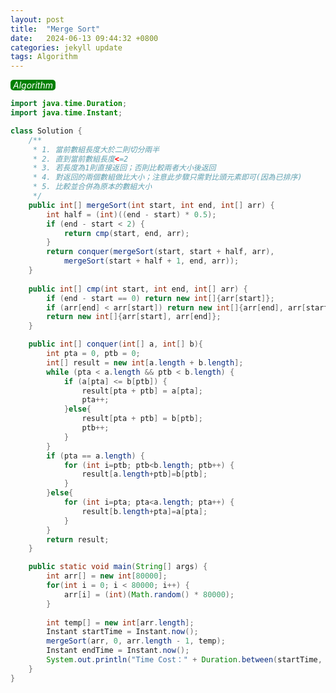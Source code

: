 ```yaml
---
layout: post
title:  "Merge Sort"
date:   2024-06-13 09:44:32 +0800
categories: jekyll update
tags: Algorithm
---
```

<html>
<style>
    .tag-style {
        background-color: green;
        border-radius: 5px;
        padding-left: 4px;
        padding-right: 4px;
        display: inline-block;
        color: white;
        cursor: pointer;
    }
</style>
<body>
<a href="/tags/">
    <div class="tag-style"><i>Algorithm</i></div>
</a>
<div markdown="block" style="margin-top: 10px">

```java
import java.time.Duration;
import java.time.Instant;

class Solution {
    /**
     * 1. 當前數組長度大於二則切分兩半
     * 2. 直到當前數組長度<=2
     * 3. 若長度為1則直接返回；否則比較兩者大小後返回
     * 4. 對返回的兩個數組做比大小；注意此步驟只需對比頭元素即可(因為已排序)
     * 5. 比較並合併為原本的數組大小
     */
    public int[] mergeSort(int start, int end, int[] arr) {
        int half = (int)((end - start) * 0.5);
        if (end - start < 2) {
            return cmp(start, end, arr);
        }
        return conquer(mergeSort(start, start + half, arr),
            mergeSort(start + half + 1, end, arr));
    }
    
    public int[] cmp(int start, int end, int[] arr) {
        if (end - start == 0) return new int[]{arr[start]};
        if (arr[end] < arr[start]) return new int[]{arr[end], arr[start]};
        return new int[]{arr[start], arr[end]};
    }

    public int[] conquer(int[] a, int[] b){
        int pta = 0, ptb = 0;
        int[] result = new int[a.length + b.length];
        while (pta < a.length && ptb < b.length) {
            if (a[pta] <= b[ptb]) {
                result[pta + ptb] = a[pta];
                pta++;
            }else{
                result[pta + ptb] = b[ptb];
                ptb++;
            }
        }
        if (pta == a.length) {
            for (int i=ptb; ptb<b.length; ptb++) {
                result[a.length+ptb]=b[ptb];
            }
        }else{
            for (int i=pta; pta<a.length; pta++) {
                result[b.length+pta]=a[pta];
            }
        }
        return result;
    }

    public static void main(String[] args) {
        int arr[] = new int[80000];
        for(int i = 0; i < 80000; i++) {
            arr[i] = (int)(Math.random() * 80000);
        }
        
        int temp[] = new int[arr.length];
        Instant startTime = Instant.now();
        mergeSort(arr, 0, arr.length - 1, temp);
        Instant endTime = Instant.now();
        System.out.println("Time Cost：" + Duration.between(startTime, endTime).toMillis() + " ms");
    }
}
```

</div>   
</body>
</html>

